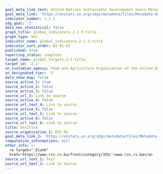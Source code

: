```yaml
---
goal_meta_link_text: United Nations Sustainable Development Goals Metadata (PDF 426 KB)
goal_meta_link: 'https://unstats.un.org/sdgs/metadata/files/Metadata-02-01-02.pdf'
indicator_number: 2.1.3
sdg_goal: '2'
data_non_statistical: false
graph_title: global_indicators.2-1-3-title
graph_type: bar
indicator_name: global_indicators.2-1-3-title
indicator_sort_order: 02-01-02
published: true
reporting_status: complete
target_name: global_targets.2-1-title
target_id: '2.1'
un_custodian_agency: Food and Agriculture Organisation of the United Nations (FAO)
un_designated_tier: '2'
data_show_map: false
source_active_1: true
source_active_2: false
source_active_3: false
source_url_3: Link to source
source_active_4: false
source_url_text_4: Link to source
source_active_5: false
source_url_text_5: Link to source
source_active_6: false
source_url_text_6: Link to source
title: Untitled
source_organisation_1: RZS RS
goal_meta_link_2: 'https://unstats.un.org/sdgs/metadata/files/Metadata-01-01-01a.pdf'
computation_informations: null
other_info: >-
  <a target="_blank"
  href='https://www.rzs.rs.ba/front/category/355/'>www.rzs.rs.ba</a>
source_url_text_1: Test
source_url_text_2: Link to Source
---
```

